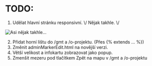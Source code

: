 # TODO:

1. Udělat hlavní stránku responsivní. \\/ Nějak takhle. \\/

![Asi nějak takhle...](https://i.imgur.com/MZHFXku.png)

2. Přidat horní lištu do /gmt a /o-projektu. (Přes {% extends ... %})
3. Změnit adminMarkerEdit.html na novější verzi.
4. Větší velikost a infokartu zobrazovat jako popup.
5. Zmenšit mezeru pod tlačítkem Zpět na mapu v /gmt a /o-projektu
